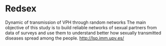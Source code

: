 # Redsex
Dynamic of transmission of VPH through random networks
The main objective of this study is to build reliable networks of sexual partners from data of surveys and use them to understand better how sexually transmitted diseases spread among the people.
http://lsp.imm.upv.es/
